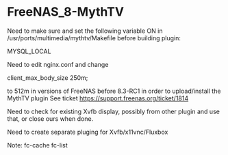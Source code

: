 FreeNAS_8-MythTV
=====================

Need to make sure and set the following variable ON in /usr/ports/multimedia/mythtv/Makefile
before building plugin:

MYSQL_LOCAL

Need to edit nginx.conf and change

client_max_body_size 250m; 

to 512m in versions of FreeNAS before 8.3-RC1 in order to upload/install the MythTV plugin
See ticket https://support.freenas.org/ticket/1814

Need to check for existing Xvfb display, possibly from other plugin and use that, or close ours when done.

Need to create separate pluging for Xvfb/x11vnc/Fluxbox

Note: fc-cache fc-list
